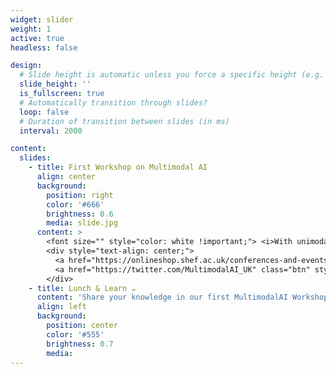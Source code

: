 ```yaml
---
widget: slider
weight: 1
active: true
headless: false

design:
  # Slide height is automatic unless you force a specific height (e.g. '400px')
  slide_height: ''
  is_fullscreen: true
  # Automatically transition through slides?
  loop: false
  # Duration of transition between slides (in ms)
  interval: 2000

content:
  slides:
    - title: First Workshop on Multimodal AI
      align: center
      background:
        position: right
        color: '#666'
        brightness: 0.6
        media: slide.jpg
      content: >
        <font size="" style="color: white !important;"> <i>With unimodal AI maturing, what new doors will multimodal AI open for us? </i></font> <br> <font size="3" style="color: white !important;">27th June 2023, Sheffield S10 3ED</font>
        <div style="text-align: center;">
          <a href="https://onlineshop.shef.ac.uk/conferences-and-events/faculty-of-engineering/faculty-of-engineering/first-workshop-on-multimodal-ai" class="btn" style="margin: 5px; background-color: white !important; color: purple !important;"><i class="fas fa-pen"></i> Register by 14<sup>th</sup> June</a>
          <a href="https://twitter.com/MultimodalAI_UK" class="btn" style="margin: 5px; background-color: white !important; color: purple !important;"><i class="fab fa-twitter"></i> Follow Us</a>
        </div>
    - title: Lunch & Learn ☕️
      content: 'Share your knowledge in our first MultimodalAI Workshop and explore exciting new topics together!'
      align: left
      background:
        position: center
        color: '#555'
        brightness: 0.7
        media:
---
```

